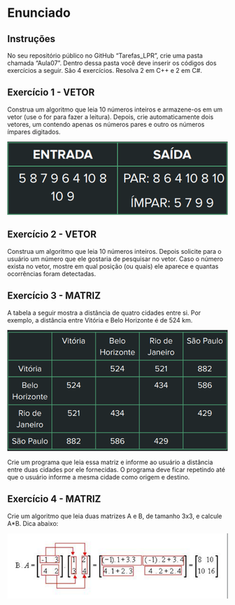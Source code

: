 # Enunciado

## Instruções

No seu repositório público no GitHub
“Tarefas_LPR”, crie uma pasta chamada
“Aula07”. Dentro dessa pasta você deve inserir
os códigos dos exercícios a seguir.
São 4 exercícios. Resolva 2 em C++ e 2 em C#.


## Exercício 1 - VETOR

Construa um algoritmo
que leia 10 números inteiros e armazene-os
em um vetor (use o for para fazer a leitura).
Depois, crie automaticamente dois
vetores, um contendo apenas os números
pares e outro os números ímpares
digitados.

![Exercício 1](Exer1.png)

## Exercício 2 - VETOR

Construa um algoritmo
que leia 10 números inteiros. Depois
solicite para o usuário um número que ele
gostaria de pesquisar no vetor. Caso o
número exista no vetor, mostre em qual
posição (ou quais) ele aparece e quantas
ocorrências foram detectadas.

## Exercício 3 - MATRIZ

A tabela a seguir
mostra a distância de quatro cidades entre
si. Por exemplo, a distância entre Vitória e
Belo Horizonte é de 524 km.

![Tabela](Exer2.png)

Crie um programa
que leia essa matriz e informe ao usuário a
distância entre duas cidades por ele
fornecidas.
O programa deve ficar repetindo até que o
usuário informe a mesma cidade como
origem e destino.


## Exercício 4 - MATRIZ

Crie um algoritmo que
leia duas matrizes A e B, de tamanho 3x3, e
calcule A*B. Dica abaixo:

![Dica](Exer4.png)